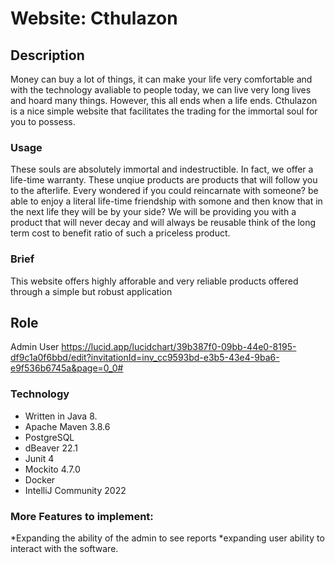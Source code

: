 # Website: Cthulazon

## Description
Money can buy a lot of things, it can make your life very comfortable and with the technology avaliable to people today, we can live very long lives and hoard many things. However, this all ends when a life ends. Cthulazon is a nice simple website that facilitates the trading for the immortal soul for you to possess. 

### Usage
These souls are absolutely immortal and indestructible. In fact, we offer a life-time warranty. These unqiue products are products that will follow you to the afterlife. Every wondered if you could reincarnate with someone? be able to enjoy a literal life-time friendship with somone and then know that in the next life they will be by your side? We will be providing you with a product that will never decay and will always be reusable think of the long term cost to benefit ratio of such a priceless product.

### Brief
This website offers highly afforable and very reliable products offered through a simple but robust application
## Role
Admin
User
https://lucid.app/lucidchart/39b387f0-09bb-44e0-8195-df9c1a0f6bbd/edit?invitationId=inv_cc9593bd-e3b5-43e4-9ba6-e9f536b6745a&page=0_0#



### Technology
* Written in Java 8.
* Apache Maven 3.8.6
* PostgreSQL
* dBeaver 22.1
* Junit 4
* Mockito 4.7.0
* Docker
* IntelliJ Community 2022

### More Features to implement:
*Expanding the ability of the admin to see reports
*expanding user ability to interact with the software.
